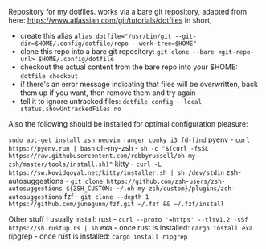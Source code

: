 Repository for my dotfiles. works via a bare git repository, adapted from here: https://www.atlassian.com/git/tutorials/dotfiles
In short, 
* create this alias `alias dotfile="/usr/bin/git --git-dir=$HOME/.config/dotfile/repo --work-tree=$HOME"` 
* clone this repo into a bare git repository: `git clone --bare <git-repo-url> $HOME/.config/dotfile`
* checkout the actual content from the bare repo into your $HOME: `dotfile checkout`
* if there's an error message indicating that files will be overwritten, back them up if you want, then remove them and try again
* tell it to ignore untracked files: `dotfile config --local status.showUntrackedFiles no`

Also the following should be installed for optimal configuration pleasure:

`sudo apt-get install zsh neovim ranger conky i3 fd-find`
pyenv - `curl https://pyenv.run | bash`
oh-my-zsh - `sh -c "$(curl -fsSL https://raw.githubusercontent.com/robbyrussell/oh-my-zsh/master/tools/install.sh)"`
kitty - `curl -L https://sw.kovidgoyal.net/kitty/installer.sh | sh /dev/stdin`
zsh-autosuggestions - `git clone https://github.com/zsh-users/zsh-autosuggestions ${ZSH_CUSTOM:-~/.oh-my-zsh/custom}/plugins/zsh-autosuggestions`
fzf - `git clone --depth 1 https://github.com/junegunn/fzf.git ~/.fzf && ~/.fzf/install`

Other stuff I usually install:
rust - `curl --proto '=https' --tlsv1.2 -sSf https://sh.rustup.rs | sh`
exa - once rust is installed: `cargo install exa`
ripgrep - once rust is installed: `cargo install ripgrep`
